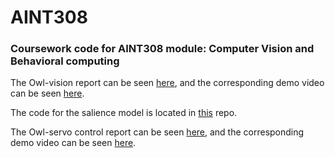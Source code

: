 # AINT308
### Coursework code for AINT308 module: Computer Vision and Behavioral computing 

The Owl-vision report can be seen [here](https://github.com/AlfredWilmot/AINT308/blob/master/reports/AINT308__Animal_Visual_Perception.pdf), and the corresponding demo video can be seen [here](https://drive.google.com/open?id=1bPRg6IcTYw6Rc5ux_XPxhsEKIM8nZZzz). 

The code for the salience model is located in [this](https://github.com/AlfredWilmot/opencv_antics/tree/salience) repo.

The Owl-servo control report can be seen [here](https://github.com/AlfredWilmot/AINT308/blob/master/reports/AINT308__Owl_Servo_Control.pdf), and the corresponding demo video can be seen [here](https://drive.google.com/open?id=1qtsHbEV_h8X594x4n3suaB74Ki6Nnf6P).

